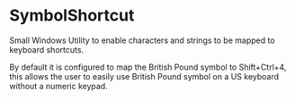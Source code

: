 # SymbolShortcut

Small Windows Utility to enable characters and strings to be mapped to keyboard shortcuts.

By default it is configured to map the British Pound symbol to Shift+Ctrl+4, this allows the user to easily use British Pound symbol on a US keyboard without a numeric keypad.

